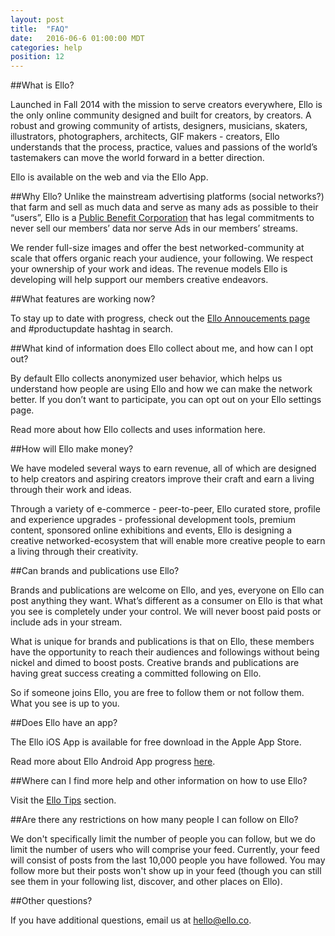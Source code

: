 ```yaml
---
layout: post
title:  "FAQ"
date:   2016-06-6 01:00:00 MDT
categories: help
position: 12
---
```


<!--- DO NOT DELETE. Direct links lead here. --->

##What is Ello?

Launched in Fall 2014 with the mission to serve creators everywhere, Ello is the only online community designed and built for creators, by creators. A robust and growing community of artists, designers, musicians, skaters, illustrators, photographers, architects, GIF makers - creators, Ello understands that the process, practice, values and passions of the world’s tastemakers can move the world forward in a better direction. 

Ello is available on the web and via the Ello App.

##Why Ello?
Unlike the mainstream advertising platforms (social networks?) that farm and sell as much data and serve as many ads as possible to their “users”, Ello is a [Public Benefit Corporation](https://ello.co/wtf/about/pbc/) that has legal commitments to never sell our members’ data nor serve Ads in our members’ streams. 

We render full-size images and offer the best networked-community at scale that offers organic reach your audience, your following. We respect your ownership of your work and ideas. The revenue models Ello is developing will help support our members creative endeavors.

##What features are working now?

To stay up to date with progress, check out the [Ello Annoucements page](https://ello.co/wtf/resources/ello-announcements/) and #productupdate hashtag in search.

##What kind of information does Ello collect about me, and how can I opt out?

By default Ello collects anonymized user behavior, which helps us understand how people are using Ello and how we can make the network better. If you don’t want to participate, you can opt out on your Ello settings page.

Read more about how Ello collects and uses information here.

##How will Ello make money?

We have modeled several ways to earn revenue, all of which are designed to help creators and aspiring creators improve their craft and earn a living through their work and ideas. 

Through a variety of e-commerce - peer-to-peer, Ello curated store, profile and experience upgrades - professional development tools, premium content, sponsored online exhibitions and events, Ello is designing a creative networked-ecosystem that will enable more creative people to earn a living through their creativity.

##Can brands and publications use Ello? 

Brands and publications are welcome on Ello, and yes, everyone on Ello can post anything they want. What’s different as a consumer on Ello is that what you see is completely under your control. We will never boost paid posts or include ads in your stream.

What is unique for brands and publications is that on Ello, these members have the opportunity to reach their audiences and followings without being nickel and dimed to boost posts. Creative brands and publications are having great success creating a committed following on Ello.

So if someone joins Ello, you are free to follow them or not follow them. What you see is up to you.

##Does Ello have an app?

The Ello iOS App is available for free download in the Apple App Store.

Read more about Ello Android App progress [here](https://ello.co/wtf/help/android/).

##Where can I find more help and other information on how to use Ello?

Visit the [Ello Tips](https://ello.co/wtf/help/tips/) section.

##Are there any restrictions on how many people I can follow on Ello?

We don't specifically limit the number of people you can follow, but we do limit the number of users who will comprise your feed. Currently, your feed will consist of posts from the last 10,000 people you have followed. You may follow more but their posts won't show up in your feed (though you can still see them in your following list, discover, and other places on Ello).

##Other questions?

If you have additional questions, email us at hello@ello.co.
